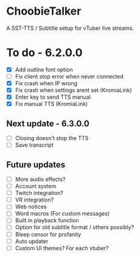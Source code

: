 # ChoobieTalker
A SST-TTS / Subtitle setup for vTuber live streams.

# To do - 6.2.0.0
- [x] Add outline font option
- [ ] Fix client stop error when never connected
- [x] Fix crash when IP wrong
- [x] Fix crash when settings arent set (KromiaLink)
- [x] Enter key to send TTS manual
- [x] Fix manual TTS (KromiaLink)

## Next update - 6.3.0.0
- [ ] Closing doesn't stop the TTS
- [ ] Save transcript

## Future updates
- [ ] More audio effects?
- [ ] Account system
- [ ] Twitch integration?
- [ ] VR integration?
- [ ] Web notices
- [ ] Word macros (For custom messages)
- [ ] Built in playback function
- [ ] Option for old subtitle format / others possibly?
- [ ] Bleep censor for profanity
- [ ] Auto updater
- [ ] Custom UI themes? For each vtuber?
